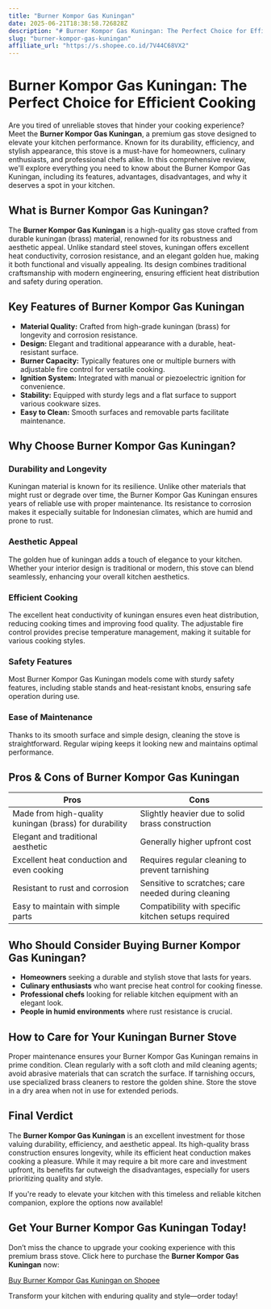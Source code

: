 ```yaml
---
title: "Burner Kompor Gas Kuningan"
date: 2025-06-21T18:38:58.726828Z
description: "# Burner Kompor Gas Kuningan: The Perfect Choice for Efficient Cooking  ..."
slug: "burner-kompor-gas-kuningan"
affiliate_url: "https://s.shopee.co.id/7V44C68VX2"
---
```

# Burner Kompor Gas Kuningan: The Perfect Choice for Efficient Cooking  

Are you tired of unreliable stoves that hinder your cooking experience? Meet the **Burner Kompor Gas Kuningan**, a premium gas stove designed to elevate your kitchen performance. Known for its durability, efficiency, and stylish appearance, this stove is a must-have for homeowners, culinary enthusiasts, and professional chefs alike. In this comprehensive review, we'll explore everything you need to know about the Burner Kompor Gas Kuningan, including its features, advantages, disadvantages, and why it deserves a spot in your kitchen.  

## What is Burner Kompor Gas Kuningan?  

The **Burner Kompor Gas Kuningan** is a high-quality gas stove crafted from durable kuningan (brass) material, renowned for its robustness and aesthetic appeal. Unlike standard steel stoves, kuningan offers excellent heat conductivity, corrosion resistance, and an elegant golden hue, making it both functional and visually appealing. Its design combines traditional craftsmanship with modern engineering, ensuring efficient heat distribution and safety during operation.  

## Key Features of Burner Kompor Gas Kuningan  

- **Material Quality:** Crafted from high-grade kuningan (brass) for longevity and corrosion resistance.  
- **Design:** Elegant and traditional appearance with a durable, heat-resistant surface.  
- **Burner Capacity:** Typically features one or multiple burners with adjustable fire control for versatile cooking.  
- **Ignition System:** Integrated with manual or piezoelectric ignition for convenience.  
- **Stability:** Equipped with sturdy legs and a flat surface to support various cookware sizes.  
- **Easy to Clean:** Smooth surfaces and removable parts facilitate maintenance.  

## Why Choose Burner Kompor Gas Kuningan?  

### Durability and Longevity  

Kuningan material is known for its resilience. Unlike other materials that might rust or degrade over time, the Burner Kompor Gas Kuningan ensures years of reliable use with proper maintenance. Its resistance to corrosion makes it especially suitable for Indonesian climates, which are humid and prone to rust.  

### Aesthetic Appeal  

The golden hue of kuningan adds a touch of elegance to your kitchen. Whether your interior design is traditional or modern, this stove can blend seamlessly, enhancing your overall kitchen aesthetics.  

### Efficient Cooking  

The excellent heat conductivity of kuningan ensures even heat distribution, reducing cooking times and improving food quality. The adjustable fire control provides precise temperature management, making it suitable for various cooking styles.  

### Safety Features  

Most Burner Kompor Gas Kuningan models come with sturdy safety features, including stable stands and heat-resistant knobs, ensuring safe operation during use.  

### Ease of Maintenance  

Thanks to its smooth surface and simple design, cleaning the stove is straightforward. Regular wiping keeps it looking new and maintains optimal performance.  

## Pros & Cons of Burner Kompor Gas Kuningan  

| Pros                                                      | Cons                                                      |  
|-----------------------------------------------------------|-----------------------------------------------------------|  
| Made from high-quality kuningan (brass) for durability   | Slightly heavier due to solid brass construction        |  
| Elegant and traditional aesthetic                       | Generally higher upfront cost                          |  
| Excellent heat conduction and even cooking               | Requires regular cleaning to prevent tarnishing     |  
| Resistant to rust and corrosion                          | Sensitive to scratches; care needed during cleaning|  
| Easy to maintain with simple parts                        | Compatibility with specific kitchen setups required|  

## Who Should Consider Buying Burner Kompor Gas Kuningan?  

- **Homeowners** seeking a durable and stylish stove that lasts for years.  
- **Culinary enthusiasts** who want precise heat control for cooking finesse.  
- **Professional chefs** looking for reliable kitchen equipment with an elegant look.  
- **People in humid environments** where rust resistance is crucial.  

## How to Care for Your Kuningan Burner Stove  

Proper maintenance ensures your Burner Kompor Gas Kuningan remains in prime condition. Clean regularly with a soft cloth and mild cleaning agents; avoid abrasive materials that can scratch the surface. If tarnishing occurs, use specialized brass cleaners to restore the golden shine. Store the stove in a dry area when not in use for extended periods.  

## Final Verdict  

The **Burner Kompor Gas Kuningan** is an excellent investment for those valuing durability, efficiency, and aesthetic appeal. Its high-quality brass construction ensures longevity, while its efficient heat conduction makes cooking a pleasure. While it may require a bit more care and investment upfront, its benefits far outweigh the disadvantages, especially for users prioritizing quality and style.  

If you're ready to elevate your kitchen with this timeless and reliable kitchen companion, explore the options now available!  

## Get Your Burner Kompor Gas Kuningan Today!  

Don’t miss the chance to upgrade your cooking experience with this premium brass stove. Click here to purchase the **Burner Kompor Gas Kuningan** now:  

[Buy Burner Kompor Gas Kuningan on Shopee](https://s.shopee.co.id/7V44C68VX2)  

Transform your kitchen with enduring quality and style—order today!